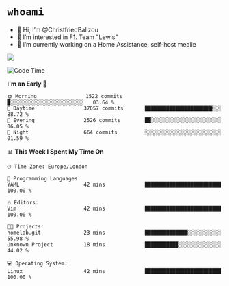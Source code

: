 # `whoami`

- 👋 Hi, I’m @ChristfriedBalizou
- 👀 I’m interested in F1. Team "Lewis"
- 🌱 I’m currently working on a Home Assistance, self-host mealie
<!--
- 💞️ I’m looking to collaborate on
- 📫 How to reach me /dev/stdin
-->


![](https://github-readme-stats.vercel.app/api?username=Christfriedbalizou&show_icons=true&hide_title=true&theme=solarized-dark&count_private=true&hide=stars)
<!-- 
  ![](https://github-readme-stats.vercel.app/api/top-langs/?username=Christfriedbalizou&show_icons=true&hide_title=true&theme=solarized-dark&layout=compact&show_icons=true&count_private=false)
-->


<!--START_SECTION:waka-->
![Code Time](http://img.shields.io/badge/Code%20Time-13%20hrs%2010%20mins-blue)

**I'm an Early 🐤** 

```text
🌞 Morning                1522 commits        █░░░░░░░░░░░░░░░░░░░░░░░░   03.64 % 
🌆 Daytime                37057 commits       ██████████████████████░░░   88.72 % 
🌃 Evening                2526 commits        ██░░░░░░░░░░░░░░░░░░░░░░░   06.05 % 
🌙 Night                  664 commits         ░░░░░░░░░░░░░░░░░░░░░░░░░   01.59 % 
```


📊 **This Week I Spent My Time On** 

```text
🕑︎ Time Zone: Europe/London

💬 Programming Languages: 
YAML                     42 mins             █████████████████████████   100.00 % 

🔥 Editors: 
Vim                      42 mins             █████████████████████████   100.00 % 

🐱‍💻 Projects: 
homelab.git              23 mins             ██████████████░░░░░░░░░░░   55.98 % 
Unknown Project          18 mins             ███████████░░░░░░░░░░░░░░   44.02 % 

💻 Operating System: 
Linux                    42 mins             █████████████████████████   100.00 % 
```


<!--END_SECTION:waka-->


<!---
ChristfriedBalizou/ChristfriedBalizou is a ✨ special ✨ repository because its `README.md` (this file) appears on your GitHub profile.
You can click the Preview link to take a look at your changes.
--->
